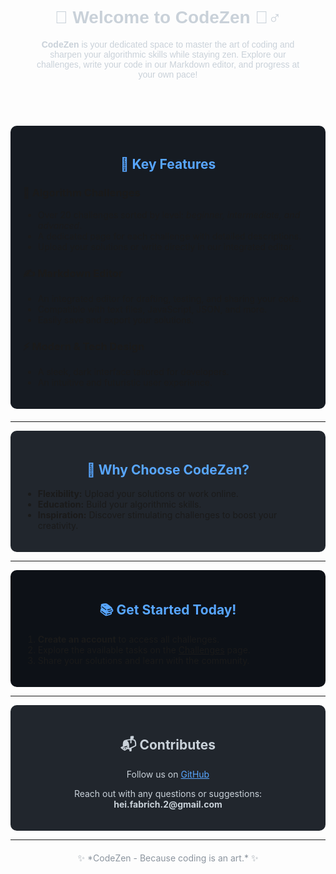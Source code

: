 <div align="center" style="padding: 40px; border-radius: 10px; color: #c9d1d9; font-family: Arial, sans-serif;">

# 🚀 **Welcome to CodeZen** 🧘‍♂️

**CodeZen** is your dedicated space to master the art of coding and sharpen your algorithmic skills while staying zen. Explore our challenges, write your code in our Markdown editor, and progress at your own pace!

</div>

<div style="background-color: #161b22; padding: 20px; border-radius: 10px; margin: 20px 0;">
<h2 align="center" style="color: #58a6ff;">🌟 Key Features</h2>

### 📝 **Algorithm Challenges**
- Over 20 challenges sorted by level: *beginner, intermediate, and advanced*.
- A dedicated page for each challenge with detailed descriptions.
- Upload your solutions or write directly in our integrated editor.

### ✍️ **Markdown Editor**
- An integrated editor for drafting, testing, and sharing your code.
- Compatible with text files, JavaScript, JSON, and more.
- Easily save and export your solutions.

### ⚡ **Modern & Tech Design**
- A sleek, dark interface tailored for developers.
- An intuitive and futuristic user experience.

</div>

---

<div style="background-color: #21262d; padding: 20px; border-radius: 10px;">
<h2 align="center" style="color: #58a6ff;">🎯 Why Choose CodeZen?</h2>

- **Flexibility:** Upload your solutions or work online.
- **Education:** Build your algorithmic skills.
- **Inspiration:** Discover stimulating challenges to boost your creativity.

</div>

---

<div style="background-color: #0d1117; padding: 20px; border-radius: 10px;">
<h2 align="center" style="color: #58a6ff;">📚 Get Started Today!</h2>

1. **Create an account** to access all challenges.
2. Explore the available tasks on the [Challenges](/js-playground/training) page.
3. Share your solutions and learn with the community.

</div>

---

<div align="center" style="background-color: #21262d; padding: 20px; border-radius: 10px; color: #c9d1d9;">
<h2>📬 Contributes</h2>
<p>Follow us on <a href="https://github.com/tinkererPlayground/codeZen" target="_blank" style="color: #58a6ff;">GitHub</a></p>
<p>Reach out with any questions or suggestions: <strong>hei.fabrich.2@gmail.com</strong></p>
</div>

---

<div align="center" style="margin-top: 20px; color: #8b949e;">
✨ *CodeZen - Because coding is an art.* ✨
</div>
